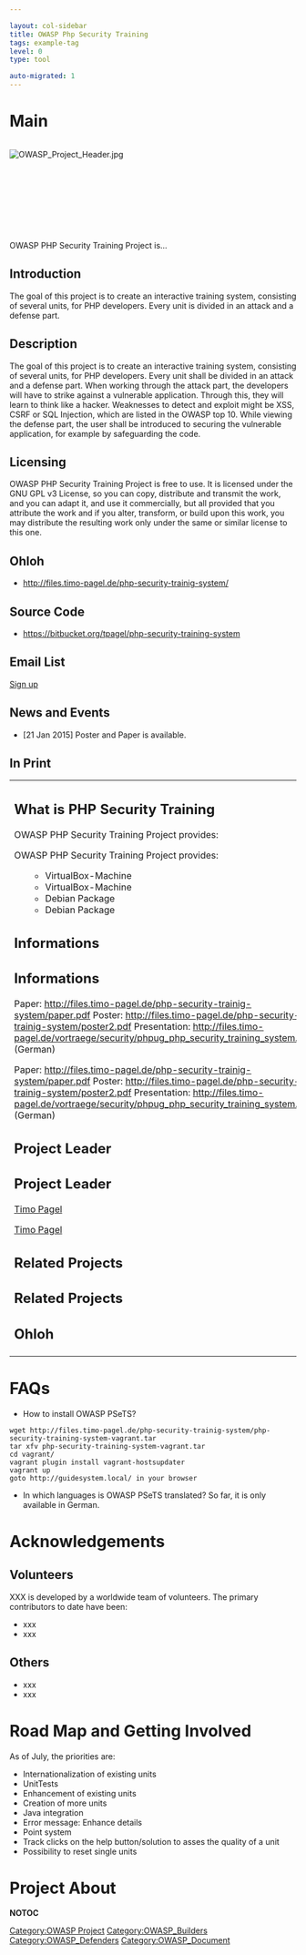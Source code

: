 ```yaml
---

layout: col-sidebar
title: OWASP Php Security Training
tags: example-tag
level: 0
type: tool

auto-migrated: 1
---
```

# Main

<div style="width:100%;height:160px;border:0,margin:0;overflow: hidden;">

![OWASP_Project_Header.jpg](OWASP_Project_Header.jpg
"OWASP_Project_Header.jpg")

</div>

<table>
<tbody>
<tr class="odd">
<p>OWASP PHP Security Training Project is...</p>
<h2 id="introduction">Introduction</h2>
<p>The goal of this project is to create an interactive training system, consisting of several units, for PHP developers. Every unit is divided in an attack and a defense part.</p>
<h2 id="description">Description</h2>
<p>The goal of this project is to create an interactive training system, consisting of several units, for PHP developers. Every unit shall be divided in an attack and a defense part. When working through the attack part, the developers will have to strike against a vulnerable application. Through this, they will learn to think like a hacker. Weaknesses to detect and exploit might be XSS, CSRF or SQL Injection, which are listed in the OWASP top 10. While viewing the defense part, the user shall be introduced to securing the vulnerable application, for example by safeguarding the code.</p>
<h2 id="licensing">Licensing</h2>
<p>OWASP PHP Security Training Project is free to use. It is licensed under the GNU GPL v3 License, so you can copy, distribute and transmit the work, and you can adapt it, and use it commercially, but all provided that you attribute the work and if you alter, transform, or build upon this work, you may distribute the resulting work only under the same or similar license to this one.</p></td>
<td><h2 id="what_is_php_security_training">What is PHP Security Training</h2>
<p>OWASP PHP Security Training Project provides:</p>
<p>OWASP PHP Security Training Project provides:</p>
<ul>
<ul>
<li>VirtualBox-Machine</li>
<li>VirtualBox-Machine</li>
<li>Debian Package</li>
<li>Debian Package</li>
</ul>
</ul>
<h2 id="informations">Informations</h2>
<h2 id="informations">Informations</h2>
<p>Paper: <a href="http://files.timo-pagel.de/php-security-trainig-system/paper.pdf">http://files.timo-pagel.de/php-security-trainig-system/paper.pdf</a> Poster: <a href="http://files.timo-pagel.de/php-security-trainig-system/poster2.pdf">http://files.timo-pagel.de/php-security-trainig-system/poster2.pdf</a> Presentation: <a href="http://files.timo-pagel.de/vortraege/security/phpug_php_security_training_system.pdf">http://files.timo-pagel.de/vortraege/security/phpug_php_security_training_system.pdf</a> (German)</p>
<p>Paper: <a href="http://files.timo-pagel.de/php-security-trainig-system/paper.pdf">http://files.timo-pagel.de/php-security-trainig-system/paper.pdf</a> Poster: <a href="http://files.timo-pagel.de/php-security-trainig-system/poster2.pdf">http://files.timo-pagel.de/php-security-trainig-system/poster2.pdf</a> Presentation: <a href="http://files.timo-pagel.de/vortraege/security/phpug_php_security_training_system.pdf">http://files.timo-pagel.de/vortraege/security/phpug_php_security_training_system.pdf</a> (German)</p>
<h2 id="project_leader">Project Leader</h2>
<h2 id="project_leader">Project Leader</h2>
<p><a href="mailto:timo.pagel@owasp.org">Timo Pagel</a></p>
<p><a href="mailto:timo.pagel@owasp.org">Timo Pagel</a></p>
<h2 id="related_projects">Related Projects</h2>
<h2 id="related_projects">Related Projects</h2>
<h2 id="ohloh">Ohloh</h2></td>
<h2 id="ohloh">Ohloh</h2></td>
<ul>
<li><a href="http://files.timo-pagel.de/php-security-trainig-system/">http://files.timo-pagel.de/php-security-trainig-system/</a></li>
</ul>
<h2 id="source_code">Source Code</h2>
<ul>
<li><a href="https://bitbucket.org/tpagel/php-security-training-system">https://bitbucket.org/tpagel/php-security-training-system</a></li>
</ul>
<h2 id="email_list">Email List</h2>
<p><a href="https://lists.owasp.org/mailman/listinfo/owasp_php_security_training_project">Sign up</a></p>
<h2 id="news_and_events">News and Events</h2>
<ul>
<li>[21 Jan 2015] Poster and Paper is available.</li>
</ul>
<h2 id="in_print">In Print</h2></td>
</tr>
</tbody>
</table>

# FAQs

  - How to install OWASP PSeTS?

<!-- end list -->

    wget http://files.timo-pagel.de/php-security-trainig-system/php-security-training-system-vagrant.tar
    tar xfv php-security-training-system-vagrant.tar
    cd vagrant/
    vagrant plugin install vagrant-hostsupdater
    vagrant up
    goto http://guidesystem.local/ in your browser

  - In which languages is OWASP PSeTS translated?
    So far, it is only available in German.

# Acknowledgements

## Volunteers

XXX is developed by a worldwide team of volunteers. The primary
contributors to date have been:

  - xxx
  - xxx

## Others

  - xxx
  - xxx

# Road Map and Getting Involved

As of July, the priorities are:

  - Internationalization of existing units
  - UnitTests
  - Enhancement of existing units
  - Creation of more units
  - Java integration
  - Error message: Enhance details
  - Point system
  - Track clicks on the help button/solution to asses the quality of a
    unit
  - Possibility to reset single units

# Project About

__NOTOC__ <headertabs />

[Category:OWASP Project](Category:OWASP_Project "wikilink")
[Category:OWASP_Builders](Category:OWASP_Builders "wikilink")
[Category:OWASP_Defenders](Category:OWASP_Defenders "wikilink")
[Category:OWASP_Document](Category:OWASP_Document "wikilink")

